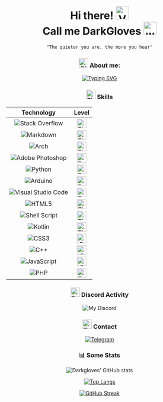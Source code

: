 <div align=center>

# Hi there! <img src="https://raw.githubusercontent.com/Tarikul-Islam-Anik/Animated-Fluent-Emojis/master/Emojis/Hand%20gestures/Vulcan%20Salute.png" alt="Vulcan Salute" width="35"/> <br> Call me DarkGloves  <img src="https://cdn3.emoji.gg/emojis/7830-felix-acidcat.gif" alt="wave" width="35"/>

`"The quieter you are, the more you hear"`  
### <img src="https://raw.githubusercontent.com/Tarikul-Islam-Anik/Animated-Fluent-Emojis/master/Emojis/Animals/Black%20Bird.png" alt="Black Bird" width="25" height="25" /> About me:  

[![Typing SVG](https://readme-typing-svg.herokuapp.com?font=Fira+Code&pause=1000&center=true&vCenter=true&width=435&lines=%F0%9F%90%8D+Python+developer;+%F0%9F%92%BB+Learning+HTML%2C+CSS%2C+JS+and+C%2B%2B;%F0%9F%90%A7+Bash+scripting;%F0%9F%93%A6HackTheBox+User;%F0%9F%96%8C%EF%B8%8F+Graphic+designer;%F0%9F%8E%B6+Pianist;%E2%99%9F+Chess+player)](https://git.io/typing-svg)

### <img src="https://raw.githubusercontent.com/Tarikul-Islam-Anik/Animated-Fluent-Emojis/master/Emojis/Travel%20and%20places/Fire.png" alt="Fire" width="25" height="25" /> Skills

|Technology|Level|
|:--------:|:---:|
|![Stack Overflow](https://img.shields.io/badge/-Copy_Paste-FE7A16?style=for-the-badge&logo=stackoverflow&logoColor=white)|<img src="https://raw.githubusercontent.com/Tarikul-Islam-Anik/Animated-Fluent-Emojis/master/Emojis/Travel%20and%20places/Fire.png" alt="Fire" width="25" height="25" />|
|![Markdown](https://img.shields.io/badge/markdown-%23000000.svg?style=for-the-badge&logo=markdown&logoColor=white)|<img src="https://raw.githubusercontent.com/Tarikul-Islam-Anik/Animated-Fluent-Emojis/master/Emojis/Travel%20and%20places/Fire.png" alt="Fire" width="25" height="25" />|
|![Arch](https://img.shields.io/badge/Arch%20Linux-1793D1?logo=arch-linux&logoColor=fff&style=for-the-badge)|<img src="https://raw.githubusercontent.com/Tarikul-Islam-Anik/Animated-Fluent-Emojis/master/Emojis/Travel%20and%20places/Fire.png" alt="Fire" width="25" height="25" />|
|![Adobe Photoshop](https://img.shields.io/badge/adobe%20photoshop-%2331A8FF.svg?style=for-the-badge&logo=adobe%20photoshop&logoColor=white)|<img src="https://raw.githubusercontent.com/Tarikul-Islam-Anik/Animated-Fluent-Emojis/master/Emojis/Travel%20and%20places/Rocket.png" alt="Rocket" width="25" height="25" />|
|![Python](https://img.shields.io/badge/python-3670A0?style=for-the-badge&logo=python&logoColor=ffdd54)|<img src="https://raw.githubusercontent.com/Tarikul-Islam-Anik/Animated-Fluent-Emojis/master/Emojis/Travel%20and%20places/Rocket.png" alt="Rocket" width="25" height="25" />|
|![Arduino](https://img.shields.io/badge/-Arduino-00979D?style=for-the-badge&logo=Arduino&logoColor=white)|<img src="https://raw.githubusercontent.com/Tarikul-Islam-Anik/Animated-Fluent-Emojis/master/Emojis/Travel%20and%20places/Rocket.png" alt="Rocket" width="25" height="25" />|
|![Visual Studio Code](https://img.shields.io/badge/Visual%20Studio%20Code-0078d7.svg?style=for-the-badge&logo=visual-studio-code&logoColor=white)|<img src="https://raw.githubusercontent.com/Tarikul-Islam-Anik/Animated-Fluent-Emojis/master/Emojis/Travel%20and%20places/Rocket.png" alt="Rocket" width="25" height="25" />|
|![HTML5](https://img.shields.io/badge/html5-%23E34F26.svg?style=for-the-badge&logo=html5&logoColor=white)|<img src="https://raw.githubusercontent.com/Tarikul-Islam-Anik/Animated-Fluent-Emojis/master/Emojis/Hand%20gestures/Thumbs%20Up.png" alt="Thumbs Up" width="25" height="25" />|
|![Shell Script](https://img.shields.io/badge/shell_script-%23121011.svg?style=for-the-badge&logo=gnu-bash&logoColor=white)|<img src="https://raw.githubusercontent.com/Tarikul-Islam-Anik/Animated-Fluent-Emojis/master/Emojis/Hand%20gestures/Thumbs%20Up.png" alt="Thumbs Up" width="25" height="25" />|
|![Kotlin](https://img.shields.io/badge/kotlin-%237F52FF.svg?style=for-the-badge&logo=kotlin&logoColor=white)|<img src="https://raw.githubusercontent.com/Tarikul-Islam-Anik/Animated-Fluent-Emojis/master/Emojis/Hand%20gestures/Thumbs%20Up.png" alt="Thumbs Up" width="25" height="25" />|
|![CSS3](https://img.shields.io/badge/css3-%231572B6.svg?style=for-the-badge&logo=css3&logoColor=white)|<img src="https://raw.githubusercontent.com/Tarikul-Islam-Anik/Animated-Fluent-Emojis/master/Emojis/Smilies/Dotted%20Line%20Face.png" alt="Dotted Line Face" width="25" height="25" />|
|![C++](https://img.shields.io/badge/c++-%2300599C.svg?style=for-the-badge&logo=c%2B%2B&logoColor=white)|<img src="https://raw.githubusercontent.com/Tarikul-Islam-Anik/Animated-Fluent-Emojis/master/Emojis/Smilies/Confounded%20Face.png" alt="Confounded Face" width="25" height="25" />|
|![JavaScript](https://img.shields.io/badge/javascript-%23323330.svg?style=for-the-badge&logo=javascript&logoColor=%23F7DF1)|<img src="https://raw.githubusercontent.com/Tarikul-Islam-Anik/Animated-Fluent-Emojis/master/Emojis/Smilies/Confounded%20Face.png" alt="Confounded Face" width="25" height="25" />|
|![PHP](https://img.shields.io/badge/php-%23777BB4.svg?style=for-the-badge&logo=php&logoColor=white)|<img src="https://raw.githubusercontent.com/Tarikul-Islam-Anik/Animated-Fluent-Emojis/master/Emojis/Smilies/Face%20Vomiting.png" alt="Face Vomiting" width="25" height="25" />|



### <img src="https://raw.githubusercontent.com/Tarikul-Islam-Anik/Animated-Fluent-Emojis/master/Emojis/Travel%20and%20places/Rocket.png" alt="Rocket" width="25" height="25" /> Discord Activity
![My Discord](https://discord-readme-badge.vercel.app/api?id=691658639718613044)  

###  <img src="https://raw.githubusercontent.com/Tarikul-Islam-Anik/Animated-Fluent-Emojis/master/Emojis/Objects/Telephone%20Receiver.png" alt="Telephone Receiver" width="25" height="25" />  Contact

[![Telegram](https://img.shields.io/badge/Telegram-2CA5E0?style=for-the-badge&logo=telegram&logoColor=white)](https://t.me/DarkGloves)


### 📊 Some Stats
![Darkgloves' GitHub stats](https://github-readme-stats.vercel.app/api?username=DarkGloves&show_icons=true&theme=transparent)

[![Top Langs](https://github-readme-stats.vercel.app/api/top-langs/?username=DarkGloves)](https://github.com/anuraghazra/github-readme-stats)

[![GitHub Streak](https://streak-stats.demolab.com?user=DarkGloves&theme=transparent)](https://git.io/streak-stats)



</div>
